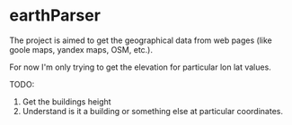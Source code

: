 # earthParser
The project is aimed to get the geographical data from web pages (like goole maps, yandex maps, OSM, etc.).

For now I'm only trying to get the elevation for particular lon lat values.

TODO:
  1. Get the buildings height
  2. Understand is it a building or something else at particular coordinates.
  
